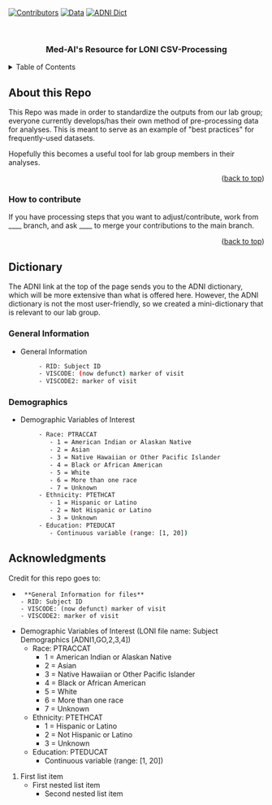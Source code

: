 <!-- PROJECT SHIELDS -->
[![Contributors][contributors-shield]][contributors-url]
[![Data][data-shield]][data-url]
[![ADNI Dict][ADNI-shield]][loni-url]



<br />
<div align="center">
  <a href="https://github.com/othneildrew/Best-README-Template">
  </a>

  <h3 align="center">Med-AI's Resource for LONI CSV-Processing</h3>
</div>



<!-- TABLE OF CONTENTS -->
<details>
  <summary>Table of Contents</summary>
  <ol>
    <li>
      <a href="#about-the-project">About this Repo</a>
      <ul>
        <li><a href="#built-with">How to Contribute</a></li>
      </ul>
    </li>
    <li>
      <a href="#Dictionary">Dictionary</a>
      <ul>
        <li><a href="#General Information">General Information</a></li>
        <li><a href="#Demographics">Demographics</a></li>
      </ul>
    </li>
    <li><a href="#acknowledgments">Acknowledgments</a></li>
  </ol>
</details>



<!-- ABOUT THIS REPO -->
## About this Repo

This Repo was made in order to standardize the outputs from our lab group; everyone currently develops/has their own method of pre-processing data for analyses. This is meant to serve as an example of "best practices" for frequently-used datasets.

Hopefully this becomes a useful tool for lab group members in their analyses.

<p align="right">(<a href="#readme-top">back to top</a>)</p>



### How to contribute

If you have processing steps that you want to adjust/contribute, work from ____ branch, and ask ____ to merge your contributions to the main branch.

<p align="right">(<a href="#readme-top">back to top</a>)</p>



<!-- Dictionary -->
## Dictionary

The ADNI link at the top of the page sends you to the ADNI dictionary, which will be more extensive than what is offered here.
However, the ADNI dictionary is not the most user-friendly, so we created a mini-dictionary that is relevant to our lab group.

### General Information
* General Information
  ```sh
       - RID: Subject ID
       - VISCODE: (now defunct) marker of visit
       - VISCODE2: marker of visit
  ```
  
### Demographics
* Demographic Variables of Interest
  ```sh
       - Race: PTRACCAT
          - 1 = American Indian or Alaskan Native
          - 2 = Asian
          - 3 = Native Hawaiian or Other Pacific Islander
          - 4 = Black or African American
          - 5 = White
          - 6 = More than one race
          - 7 = Unknown
       - Ethnicity: PTETHCAT
          - 1 = Hispanic or Latino
          - 2 = Not Hispanic or Latino
          - 3 = Unknown
       - Education: PTEDUCAT   
          - Continuous variable (range: [1, 20])
  ```








<!-- ACKNOWLEDGMENTS -->
## Acknowledgments

Credit for this repo goes to:


<!-- MARKDOWN LINKS & IMAGES -->
[contributors-shield]: https://img.shields.io/badge/Contributors-MedAI-green.svg
[contributors-url]: https://medai.ucsf.edu/team
[data-shield]: https://img.shields.io/badge/Data-LONI-red.svg
[data-url]: https://ida.loni.usc.edu/login.jsp?project=ADNI
[ADNI-shield]: https://img.shields.io/badge/See%20also-ADNI-blue.svg
[loni-url]: https://adni.loni.usc.edu/# 
 
 
 -    	**General Information for files**
       - RID: Subject ID
       - VISCODE: (now defunct) marker of visit
       - VISCODE2: marker of visit
 
 - Demographic Variables of Interest (LONI file name: Subject Demographics [ADNI1,GO,2,3,4])
   	- Race: PTRACCAT
   	   - 1 = American Indian or Alaskan Native
   	   - 2 = Asian
   	   - 3 = Native Hawaiian or Other Pacific Islander
   	   - 4 = Black or African American
   	   - 5 = White
   	   - 6 = More than one race
   	   - 7 = Unknown
   	- Ethnicity: PTETHCAT
   	   - 1 = Hispanic or Latino
   	   - 2 = Not Hispanic or Latino
   	   - 3 = Unknown
   	- Education: PTEDUCAT
   	   - Continuous variable (range: [1, 20])
   	     
1. First list item
   - First nested list item
     - Second nested list item
